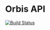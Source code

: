 # Orbis API
[![Build Status](https://travis-ci.org/SirDaniil/OrbisAPI.svg?branch=master)](https://travis-ci.org/SirDaniil/WebSocketTest)
